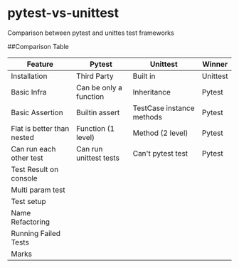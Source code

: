 # pytest-vs-unittest
Comparison between pytest and unittes test frameworks

##Comparison Table

| Feature                    | Pytest                             | Unittest                         | Winner   |
|----------------------------|------------------------------------|----------------------------------|----------|
| Installation               | Third Party                        | Built in                         | Unittest |
| Basic Infra                | Can be only a function             | Inheritance                      | Pytest   |
| Basic Assertion            | Builtin assert                     | TestCase instance methods        | Pytest   |
| Flat is better than nested | Function (1 level)                 | Method (2 level)                 | Pytest   |
| Can run each other test    | Can run unittest tests             | Can't pytest test                | Pytest   |
| Test Result on console     |       |                   |    |
| Multi param test           |          |   |    |
| Test setup                 |  |  |    |
| Name Refactoring           |   |  |  |
| Running Failed Tests       |                |                       |    |
| Marks                      |                            |                       |    |
